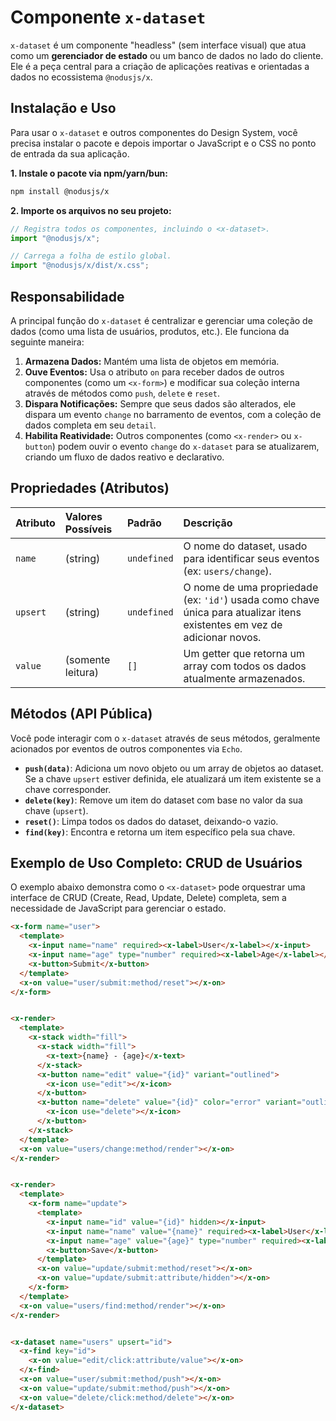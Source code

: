 # Componente `x-dataset`

`x-dataset` é um componente "headless" (sem interface visual) que atua como um **gerenciador de estado** ou um banco de dados no lado do cliente. Ele é a peça central para a criação de aplicações reativas e orientadas a dados no ecossistema `@nodusjs/x`.

## Instalação e Uso

Para usar o `x-dataset` e outros componentes do Design System, você precisa instalar o pacote e depois importar o JavaScript e o CSS no ponto de entrada da sua aplicação.

**1. Instale o pacote via npm/yarn/bun:**

```bash
npm install @nodusjs/x
```

**2. Importe os arquivos no seu projeto:**

```javascript
// Registra todos os componentes, incluindo o <x-dataset>.
import "@nodusjs/x";

// Carrega a folha de estilo global.
import "@nodusjs/x/dist/x.css";
```

## Responsabilidade

A principal função do `x-dataset` é centralizar e gerenciar uma coleção de dados (como uma lista de usuários, produtos, etc.). Ele funciona da seguinte maneira:

1.  **Armazena Dados:** Mantém uma lista de objetos em memória.
2.  **Ouve Eventos:** Usa o atributo `on` para receber dados de outros componentes (como um `<x-form>`) e modificar sua coleção interna através de métodos como `push`, `delete` e `reset`.
3.  **Dispara Notificações:** Sempre que seus dados são alterados, ele dispara um evento `change` no barramento de eventos, com a coleção de dados completa em seu `detail`.
4.  **Habilita Reatividade:** Outros componentes (como `<x-render>` ou `x-button`) podem ouvir o evento `change` do `x-dataset` para se atualizarem, criando um fluxo de dados reativo e declarativo.

## Propriedades (Atributos)

| Atributo | Valores Possíveis | Padrão | Descrição |
| :--- | :--- | :--- | :--- |
| `name` | (string) | `undefined` | O nome do dataset, usado para identificar seus eventos (ex: `users/change`). |
| `upsert` | (string) | `undefined` | O nome de uma propriedade (ex: `'id'`) usada como chave única para atualizar itens existentes em vez de adicionar novos. |
| `value` | (somente leitura) | `[]` | Um getter que retorna um array com todos os dados atualmente armazenados. |

## Métodos (API Pública)

Você pode interagir com o `x-dataset` através de seus métodos, geralmente acionados por eventos de outros componentes via `Echo`.

  - **`push(data)`**: Adiciona um novo objeto ou um array de objetos ao dataset. Se a chave `upsert` estiver definida, ele atualizará um item existente se a chave corresponder.
  - **`delete(key)`**: Remove um item do dataset com base no valor da sua chave (`upsert`).
  - **`reset()`**: Limpa todos os dados do dataset, deixando-o vazio.
  - **`find(key)`**: Encontra e retorna um item específico pela sua chave.

## Exemplo de Uso Completo: CRUD de Usuários

O exemplo abaixo demonstra como o `<x-dataset>` pode orquestrar uma interface de CRUD (Create, Read, Update, Delete) completa, sem a necessidade de JavaScript para gerenciar o estado.

```html
<x-form name="user">
  <template>
    <x-input name="name" required><x-label>User</x-label></x-input>
    <x-input name="age" type="number" required><x-label>Age</x-label></x-input>
    <x-button>Submit</x-button>
  </template>
  <x-on value="user/submit:method/reset"></x-on>
</x-form>


<x-render>
  <template>
    <x-stack width="fill">
      <x-stack width="fill">
        <x-text>{name} - {age}</x-text>
      </x-stack>
      <x-button name="edit" value="{id}" variant="outlined">
        <x-icon use="edit"></x-icon>
      </x-button>
      <x-button name="delete" value="{id}" color="error" variant="outlined">
        <x-icon use="delete"></x-icon>
      </x-button>
    </x-stack>
  </template>
  <x-on value="users/change:method/render"></x-on>
</x-render>


<x-render>
  <template>
    <x-form name="update">
      <template>
        <x-input name="id" value="{id}" hidden></x-input>
        <x-input name="name" value="{name}" required><x-label>User</x-label></x-input>
        <x-input name="age" value="{age}" type="number" required><x-label>Age</x-label></x-input>
        <x-button>Save</x-button>
      </template>
      <x-on value="update/submit:method/reset"></x-on>
      <x-on value="update/submit:attribute/hidden"></x-on>
    </x-form>
  </template>
  <x-on value="users/find:method/render"></x-on>  
</x-render>


<x-dataset name="users" upsert="id">
  <x-find key="id">
    <x-on value="edit/click:attribute/value"></x-on>
  </x-find>
  <x-on value="user/submit:method/push"></x-on>
  <x-on value="update/submit:method/push"></x-on>
  <x-on value="delete/click:method/delete"></x-on>
</x-dataset>
```
